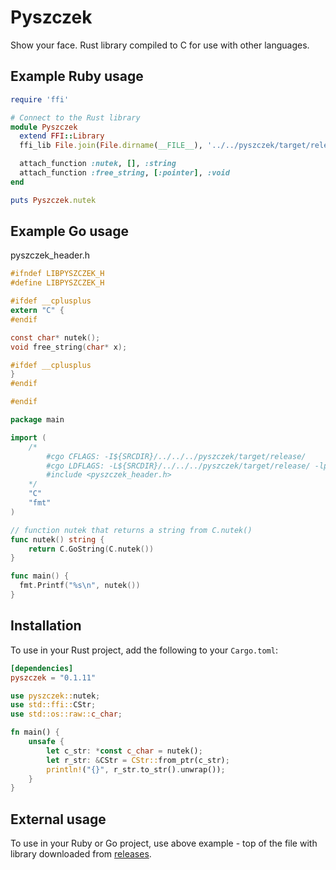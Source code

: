 # Pyszczek

Show your face. Rust library compiled to C for use with other languages.

## Example Ruby usage

```ruby
require 'ffi'

# Connect to the Rust library
module Pyszczek
  extend FFI::Library
  ffi_lib File.join(File.dirname(__FILE__), '../../pyszczek/target/release/libpyszczek.dylib')

  attach_function :nutek, [], :string
  attach_function :free_string, [:pointer], :void
end

puts Pyszczek.nutek
```

## Example Go usage

pyszczek_header.h

```c
#ifndef LIBPYSZCZEK_H
#define LIBPYSZCZEK_H

#ifdef __cplusplus
extern "C" {
#endif

const char* nutek();
void free_string(char* x);

#ifdef __cplusplus
}
#endif

#endif
```

```go
package main

import (
	/*
		#cgo CFLAGS: -I${SRCDIR}/../../../pyszczek/target/release/
		#cgo LDFLAGS: -L${SRCDIR}/../../../pyszczek/target/release/ -lpyszczek
		#include <pyszczek_header.h>
	*/
	"C"
	"fmt"
)

// function nutek that returns a string from C.nutek()
func nutek() string {
	return C.GoString(C.nutek())
}

func main() {
  fmt.Printf("%s\n", nutek())
}
```

## Installation
 To use in your Rust project, add the following to your `Cargo.toml`:

```toml
[dependencies]
pyszczek = "0.1.11"
```

```rust
use pyszczek::nutek;
use std::ffi::CStr;
use std::os::raw::c_char;

fn main() {
    unsafe {
        let c_str: *const c_char = nutek();
        let r_str: &CStr = CStr::from_ptr(c_str);
        println!("{}", r_str.to_str().unwrap());
    }
}
```

## External usage

To use in your Ruby or Go project, use above example - top of the file with library
downloaded from [releases](https://github.com/nuteksecurity/pyszczek/releases).
